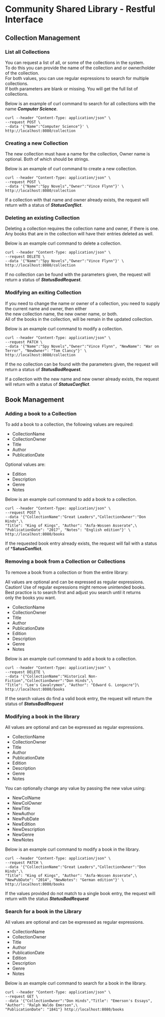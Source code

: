# Community Shared Library - Restful Interface

## Collection Management

### List all Collections

You can request a list of all, or some of the collections in the system.  
To do this you can provide the name of the collection and or owner/holder of the collection.  
For both values, you can use regular expressions to search for multiple collections.  
If both parameters are blank or missing.  You will get the full list of collections.

Below is an example of curl command to search for all collections with the name ***Computer Science***.

    curl --header "Content-Type: application/json" \
    --request POST \
    --data '{"Name":"Computer Science"}' \
    http://localhost:8080/collection  

### Creating a new Collection

The new collection must have a name for the collection, Owner name is optional.
Both of which should be strings.

Below is an example of curl command to create a new collection.

    curl --header "Content-Type: application/json" \
    --request POST \
    --data '{"Name":"Spy Novels","Owner":"Vince Flynn"}' \
    http://localhost:8080/collection  

If a collection with that name and owner already exists, the request will return with a status of ***StatusConflict***.  

### Deleting an existing Collection  

Deleting a collection requires the collection name and owner, if there is one.  
Any books that are in the collection will have their entries deleted as well.  

Below is an example curl command to delete a collection.

    curl --header "Content-Type: application/json" \
    --request DELETE \
    --data '{"Name":"Spy Novels","Owner":"Vince Flynn"}' \
    http://localhost:8080/collection

If no collection can be found with the parameters given, the request will return a status of ***StatusBadRequest***.  

### Modifying an exiting Collection

If you need to change the name or owner of a collection, you need to supply the current name and owner, then either  
the new collection name, the new owner name, or both.  
All of the books in the collection, will be remain in the updated collection.  

Below is an example curl command to modify a collection.

    curl --header "Content-Type: application/json" \
    --request PATCH \
    --data '{"Name":"Spy Novels","Owner":"Vince Flynn", "NewName": "War on Terror", "NewOwner": "Tom Clancy"}' \
    http://localhost:8080/collection

If the no collection can be found with the parameters given, the request will return a status of ***StatusBadRequest***.  

If a collection with the new name and new owner already exists, the request will return with a status of ***StatusConflict***.  

## Book Management

### Adding a book to a Collection

To add a book to a collection, the following values are required:  

- CollectionName
- CollectionOwner
- Title
- Author
- PublicationDate

Optional values are:  

- Edition
- Description
- Genre
- Notes

Below is an example curl command to add a book to a collection.

    curl --header "Content-Type: application/json" \
    --request POST \
    --data '{"CollectionName":"Great Leaders","CollectionOwner":"Don Hinds",\
    "Title": "King of Kings", "Author": "Asfa-Wossen Asserate",\
    "PublicationDate": "2017", "Notes": "English edition"}' \
    http://localhost:8080/books  

If the requested book entry already exists, the request will fail with a status of ***SatusConflict**.

### Removing a book from a Collection or Collections

To remove a book from a collection or from the entire library:  

All values are optional and can be expressed as regular expressions.  
Caution!  Use of regular expressions might remove unintended books.  
Best practice is to search first and adjust you search until it returns  
only the books you want.

- CollectionName
- CollectionOwner
- Title
- Author
- PublicationDate
- Edition
- Description
- Genre
- Notes

Below is an example curl command to add a book to a collection.

    curl --header "Content-Type: application/json" \
    --request DELETE \
    --data '{"CollectionName":"Historical Non-Fiction","CollectionOwner":"Don Hinds",\
    "Title": "Lee's Cavalrymen", "Author": "Edward G. Longacre"}\
    http://localhost:8080/books  

If the search values do find a valid book entry, the request will return the status of ***StatusBadRequest***

### Modifying a book in the library

All values are optional and can be expressed as regular expressions.  

- CollectionName
- CollectionOwner
- Title
- Author
- PublicationDate
- Edition
- Description
- Genre
- Notes

You can optionally change any value by passing the new value using:

- NewColName
- NewColOwner
- NewTitle
- NewAuthor
- NewPubDate
- NewEdition
- NewDescription
- NewGenre
- NewNotes

Below is an example curl command to modify a book in the library.

    curl --header "Content-Type: application/json" \
    --request PATCH \
    --data '{"CollectionName":"Great Leaders","CollectionOwner":"Don Hinds",\
    "Title": "King of Kings", "Author": "Asfa-Wossen Asserate",\
    "NewPubDate": "2014", "NewNotes": "German edition"}' \
    http://localhost:8080/books  

If the values provided do not match to a single book entry, the request will return with the status ***StatusBadRequest***

### Search for a book in the Library

All values are optional and can be expressed as regular expressions.

- CollectionName
- CollectionOwner
- Title
- Author
- PublicationDate
- Edition
- Description
- Genre
- Notes

Below is an example curl command to search for a book in the library.

    curl --header "Content-Type: application/json" \
    --request GET \
    --data '{"CollectionOwner":"Don Hinds","Title": "Emerson's Essays", "Author": "Ralph Waldo Emerson",\
    "PublicationDate": "1841"} http://localhost:8080/books  
